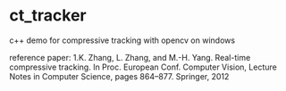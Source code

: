 # ct_tracker
c++ demo for compressive tracking with opencv on windows

reference paper:
1.K. Zhang, L. Zhang, and M.-H. Yang. Real-time compressive tracking. In Proc. European Conf. Computer Vision, Lecture Notes in Computer Science, pages 864–877.
Springer, 2012
